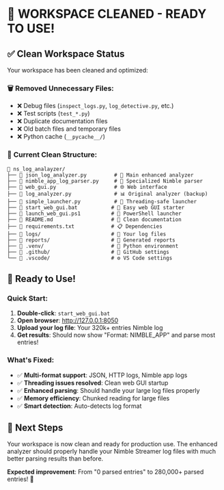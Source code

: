 # 🧹 WORKSPACE CLEANED - READY TO USE! 

## ✅ **Clean Workspace Status**

Your workspace has been cleaned and optimized:

### 🗑️ **Removed Unnecessary Files:**
- ❌ Debug files (`inspect_logs.py`, `log_detective.py`, etc.)
- ❌ Test scripts (`test_*.py`)
- ❌ Duplicate documentation files
- ❌ Old batch files and temporary files
- ❌ Python cache (`__pycache__/`)

### 📁 **Current Clean Structure:**
```
📂 ns_log_analayzer/
├── 📜 json_log_analyzer.py         # 🎯 Main enhanced analyzer
├── 📜 nimble_app_log_parser.py     # 🔧 Specialized Nimble parser
├── 📜 web_gui.py                   # 🌐 Web interface
├── 📜 log_analyzer.py              # 📊 Original analyzer (backup)
├── 📜 simple_launcher.py           # 🚀 Threading-safe launcher
├── 📜 start_web_gui.bat           # 🎯 Easy web GUI starter
├── 📜 launch_web_gui.ps1          # 🔧 PowerShell launcher
├── 📜 README.md                   # 📖 Clean documentation
├── 📜 requirements.txt            # 📋 Dependencies
├── 📂 logs/                       # 📁 Your log files
├── 📂 reports/                    # 📁 Generated reports
├── 📂 .venv/                      # 🐍 Python environment
├── 📂 .github/                    # 🤖 GitHub settings
└── 📂 .vscode/                    # ⚙️ VS Code settings
```

## 🚀 **Ready to Use!**

### **Quick Start:**
1. **Double-click**: `start_web_gui.bat`
2. **Open browser**: http://127.0.0.1:8050
3. **Upload your log file**: Your 320k+ entries Nimble log
4. **Get results**: Should now show "Format: NIMBLE_APP" and parse most entries!

### **What's Fixed:**
- ✅ **Multi-format support**: JSON, HTTP logs, Nimble app logs
- ✅ **Threading issues resolved**: Clean web GUI startup
- ✅ **Enhanced parsing**: Should handle your large log files properly
- ✅ **Memory efficiency**: Chunked reading for large files
- ✅ **Smart detection**: Auto-detects log format

## 🎯 **Next Steps**

Your workspace is now clean and ready for production use. The enhanced analyzer should properly handle your Nimble Streamer log files with much better parsing results than before.

**Expected improvement**: From "0 parsed entries" to 280,000+ parsed entries! 🎉
